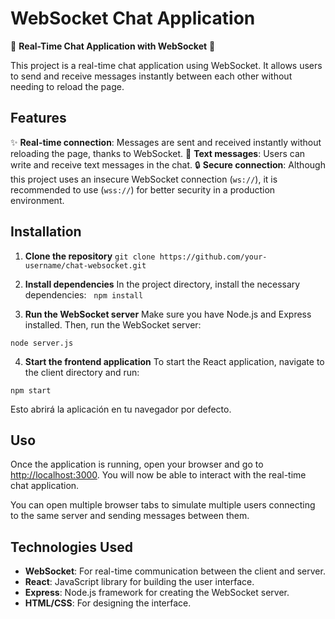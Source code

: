 # WebSocket Chat Application

🚀 **Real-Time Chat Application with WebSocket** 🚀

This project is a real-time chat application using WebSocket. It allows users to send and receive messages instantly between each other without needing to reload the page.

## Features

✨ **Real-time connection**: Messages are sent and received instantly without reloading the page, thanks to WebSocket.
💬 **Text messages**: Users can write and receive text messages in the chat.
🔒 **Secure connection**: Although this project uses an insecure WebSocket connection (`ws://`), it is recommended to use (`wss://`) for better security in a production environment.


## Installation

1. **Clone the repository**
`git clone https://github.com/your-username/chat-websocket.git`

2. **Install dependencies**
In the project directory, install the necessary dependencies:
 
`npm install`


3. **Run the WebSocket server**
Make sure you have Node.js and Express installed. Then, run the WebSocket server:

`node server.js`


4. **Start the frontend application**
To start the React application, navigate to the client directory and run:

`npm start`

Esto abrirá la aplicación en tu navegador por defecto.

## Uso
Once the application is running, open your browser and go to [http://localhost:3000](http://localhost:3000). You will now be able to interact with the real-time chat application.

You can open multiple browser tabs to simulate multiple users connecting to the same server and sending messages between them.

## Technologies Used
- **WebSocket**: For real-time communication between the client and server.
- **React**: JavaScript library for building the user interface.
- **Express**: Node.js framework for creating the WebSocket server.
- **HTML/CSS**: For designing the interface.
